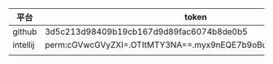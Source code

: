| 平台     | token                                                        |
| -------- | ------------------------------------------------------------ |
| github   | 3d5c213d98409b19cb167d9d89fac6074b8de0b5                     |
| intellij | perm:cGVwcGVyZXI=.OTItMTY3NA==.myx9nEQE7b9oBuJ6EYshY9bV0ysCh8 |
|          |                                                              |

